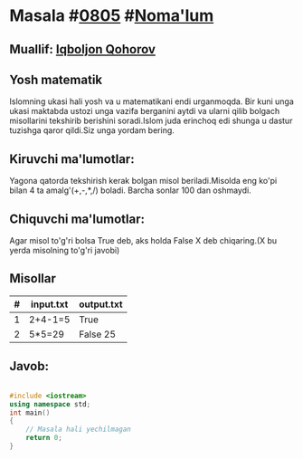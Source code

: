 
<h1>Masala #<a href="https://robocontest.uz/tasks/0805">0805</a> #<a href="https://robocontest.uz/tasks?category=1">Noma'lum</a></h1>
<h2> Muallif: <a href="https://robocontest.uz/profile/iqboljon_07">Iqboljon Qohorov</a></h2>
<h2>Yosh matematik</h2>
<p>Islomning ukasi hali yosh va u matematikani endi urganmoqda. Bir kuni unga ukasi maktabda ustozi unga vazifa berganini aytdi va ularni qilib bolgach misollarini tekshirib berishini soradi.Islom juda erinchoq edi shunga u dastur tuzishga qaror qildi.Siz unga yordam bering.</p>
<h2>Kiruvchi ma'lumotlar:</h2>
<p>Yagona qatorda tekshirish kerak bolgan misol beriladi.Misolda eng ko'pi bilan 4 ta amalg'(+,-,*,/) boladi. Barcha sonlar 100 dan oshmaydi.</p>
<h2>Chiquvchi ma'lumotlar:</h2>
<p>Agar misol to'g'ri bolsa True deb, aks holda False X deb chiqaring.(X bu yerda misolning to'g'ri javobi)</p>
<h2>Misollar</h2>
<table>
    <thead>
        <tr>
            <th>#</th>
            <th>input.txt</th>
            <th>output.txt</th>
        </tr>
    </thead>
    <tbody>
            <tr>
                <td>1</td>
                <td>2+4-1=5</td>
                <td>True</td>
            </tr>
            <tr>
                <td>2</td>
                <td>5*5=29</td>
                <td>False 25</td>
            </tr>
    </tbody>
    </table>
    
<h2>Javob:</h2>

######
```cpp
#include <iostream>
using namespace std;
int main()
{
    // Masala hali yechilmagan
    return 0;
}
```
